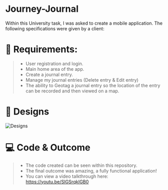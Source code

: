 # Journey-Journal
Within this University task, I was asked to create a mobile application. The following specifications were given by a client:

# 📝 Requirements:
> - User registration and login.
> - Main home area of the app.
> - Create a journal entry.
> - Manage my journal entries (Delete entry & Edit entry)
> - The ability to Geotag a journal entry so the location of the entry can be recorded and then viewed on a map.

# 🎨 Designs
![Designs](https://i.imgur.com/5ByYvhK.png)

# 💻 Code & Outcome
> - The code created can be seen within this repository.
> - The final outcome was amazing, a fully functional application!
> - You can view a video talkthrough here: https://youtu.be/SlGSrqkIGB0
